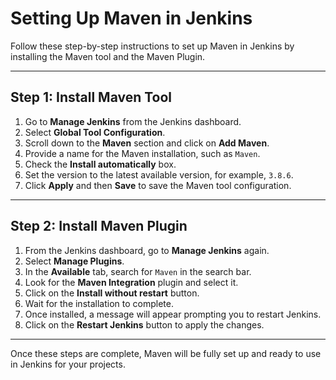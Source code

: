 # Setting Up Maven in Jenkins

Follow these step-by-step instructions to set up Maven in Jenkins by installing the Maven tool and the Maven Plugin.

---

## **Step 1: Install Maven Tool**

1. Go to **Manage Jenkins** from the Jenkins dashboard.  
2. Select **Global Tool Configuration**.
3. Scroll down to the **Maven** section and click on **Add Maven**.
4. Provide a name for the Maven installation, such as `Maven`.
5. Check the **Install automatically** box.
6. Set the version to the latest available version, for example, `3.8.6`.
7. Click **Apply** and then **Save** to save the Maven tool configuration.

---

## **Step 2: Install Maven Plugin**

1. From the Jenkins dashboard, go to **Manage Jenkins** again.
2. Select **Manage Plugins**.
3. In the **Available** tab, search for `Maven` in the search bar.
4. Look for the **Maven Integration** plugin and select it.
5. Click on the **Install without restart** button.
6. Wait for the installation to complete.
7. Once installed, a message will appear prompting you to restart Jenkins.
8. Click on the **Restart Jenkins** button to apply the changes.

---

Once these steps are complete, Maven will be fully set up and ready to use in Jenkins for your projects.


